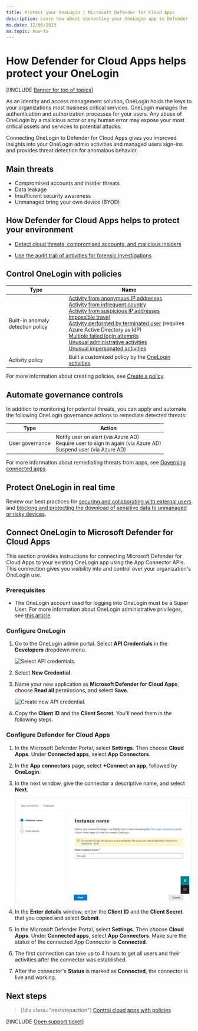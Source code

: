 ```yaml
---
title: Protect your OneLogin | Microsoft Defender for Cloud Apps
description: Learn how about connecting your OneLogin app to Defender for Cloud Apps using the API connector.
ms.date: 12/06/2023
ms.topic: how-to
---
```

# How Defender for Cloud Apps helps protect your OneLogin

[!INCLUDE [Banner for top of topics](includes/banner.md)]

As an identity and access management solution, OneLogin holds the keys to your organizations most business critical services. OneLogin manages the authentication and authorization processes for your users. Any abuse of OneLogin by a malicious actor or any human error may expose your most critical assets and services to potential attacks.

Connecting OneLogin to Defender for Cloud Apps gives you improved insights into your OneLogin admin activities and managed users sign-ins and provides threat detection for anomalous behavior.

## Main threats

- Compromised accounts and insider threats
- Data leakage
- Insufficient security awareness
- Unmanaged bring your own device (BYOD)

## How Defender for Cloud Apps helps to protect your environment

- [Detect cloud threats, compromised accounts, and malicious insiders](best-practices.md#detect-cloud-threats-compromised-accounts-malicious-insiders-and-ransomware)

- [Use the audit trail of activities for forensic investigations](best-practices.md#use-the-audit-trail-of-activities-for-forensic-investigations)

## Control OneLogin with policies

| **Type**                           | **Name**                                                     |
| ---------------------------------- | ------------------------------------------------------------ |
| Built-in  anomaly detection policy | [Activity from   anonymous IP addresses](anomaly-detection-policy.md#activity-from-anonymous-ip-addresses)  <br /> [Activity from   infrequent country](anomaly-detection-policy.md#activity-from-infrequent-country) <br /> [Activity from   suspicious IP addresses](anomaly-detection-policy.md#activity-from-suspicious-ip-addresses)  <br /> [Impossible travel](anomaly-detection-policy.md#impossible-travel)  <br /> [Activity   performed by terminated user](anomaly-detection-policy.md#activity-performed-by-terminated-user) (requires Azure Active Directory as IdP)   <br />[Multiple failed   login attempts](anomaly-detection-policy.md#multiple-failed-login-attempts)  <br /> [Unusual   administrative activities](anomaly-detection-policy.md#unusual-activities-by-user)<br />   [Unusual impersonated activities](anomaly-detection-policy.md#unusual-activities-by-user) |
| Activity  policy                   | Built a customized policy by the  [OneLogin activities](https://developers.onelogin.com/api-docs/1/events/event-resource) |

For more information about creating policies, see [Create a policy](control-cloud-apps-with-policies.md#create-a-policy).

## Automate governance controls

In addition to monitoring for potential threats, you can apply and automate the following OneLogin governance actions to remediate detected threats:

| **Type**        | **Action**                                                   |
| --------------- | ------------------------------------------------------------ |
| User governance | Notify user on  alert (via Azure AD)<br />  Require user to sign in again (via Azure AD)   <br /> Suspend user (via Azure AD) |

For more information about remediating threats from apps, see [Governing connected apps](governance-actions.md).

## Protect OneLogin in real time

Review our best practices for [securing and collaborating with external users](best-practices.md#secure-collaboration-with-external-users-by-enforcing-real-time-session-controls) and [blocking and protecting the download of sensitive data to unmanaged or risky devices](best-practices.md#block-and-protect-download-of-sensitive-data-to-unmanaged-or-risky-devices).


## Connect OneLogin to Microsoft Defender for Cloud Apps

This section provides instructions for connecting Microsoft Defender for Cloud Apps to your existing OneLogin app using the App Connector APIs. This connection gives you visibility into and control over your organization's OneLogin use.

### Prerequisites

- The OneLogin account used for logging into OneLogin must be a Super User. For more information about OneLogin administrative privileges, see [this article](https://onelogin.service-now.com/kb_view_customer.do?sysparm_article=KB0010391).

### Configure OneLogin

1. Go to the OneLogin admin portal. Select **API Credentials** in the **Developers** dropdown menu.

    ![Select API credentials.](media/api-credentials-onelogin.png)

1. Select **New Credential**.
1. Name your new application as **Microsoft Defender for Cloud Apps**, choose **Read all** permissions, and select **Save**.

    ![Create new API credential.](media/create-new-api-credential-onelogin.png)

1. Copy the **Client ID** and the **Client Secret**. You'll need them in the following steps.

### Configure Defender for Cloud Apps

1. In the Microsoft Defender Portal, select **Settings**. Then choose **Cloud Apps**. Under **Connected apps**, select **App Connectors**.
1. In the **App connectors** page, select **+Connect an app**, followed by **OneLogin**.
1. In the next window, give the connector a descriptive name, and select **Next**.

    ![Connect OneLogin.](media/connect-onelogin.png)

1. In the **Enter details** window, enter the **Client ID** and the **Client Secret** that you copied and select **Submit**.
1. In the Microsoft Defender Portal, select **Settings**. Then choose **Cloud Apps**. Under **Connected apps**, select **App Connectors**. Make sure the status of the connected App Connector is **Connected**.
1. The first connection can take up to 4 hours to get all users and their activities after the connector was established.
1. After the connector's **Status** is marked as **Connected**, the connector is live and working.

## Next steps

> [!div class="nextstepaction"]
> [Control cloud apps with policies](control-cloud-apps-with-policies.md)

[!INCLUDE [Open support ticket](includes/support.md)]
